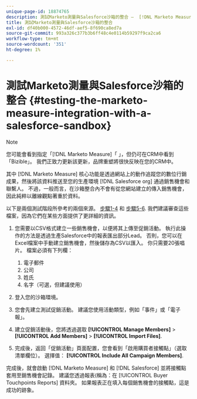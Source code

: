 ```yaml
---
unique-page-id: 18874765
description: 測試Marketo測量與Salesforce沙箱的整合 —  [!DNL Marketo Measure]  — 產品檔案
title: 測試Marketo測量與Salesforce沙箱的整合
exl-id: df40b000-4572-46df-aef5-8f690ca8ed7a
source-git-commit: 993a326c377b3b6ff48c4e0114b59297f9ca2ca6
workflow-type: tm+mt
source-wordcount: '351'
ht-degree: 1%

---
```


# 測試Marketo測量與Salesforce沙箱的整合 {#testing-the-marketo-measure-integration-with-a-salesforce-sandbox}

>[!NOTE]
>
>您可能會看到指定「[!DNL Marketo Measure]「 」，但仍可在CRM中看到「Bizible」。 我們正致力更新該更新，品牌重塑將很快反映在您的CRM中。

其中 [!DNL Marketo Measure] 核心功能是透過網站上的動作追蹤您的數位行銷成果，然後將該資料推送至您的生產環境 [!DNL Salesforce org] 通過銷售機會和聯繫人。 不過，一般而言，在沙箱整合內不會有從您網站建立的傳入銷售機會，因此純粹以離線觀點著重於資料。

以下是兩個測試階段所參考的兩個來源。 [步驟1-4](https://help.salesforce.com/apex/HTViewHelpDoc?id=lead_import_wizard.htm&amp;language=en_US) 和 [步驟5-6](/help/channel-tracking-and-setup/offline-channels/syncing-offline-campaigns.md). 我們建議審查這些檔案，因為它們在某些方面提供了更詳細的資訊。

1. 您需要以CSV格式建立一些銷售機會，以便將其上傳至促銷活動。 執行此操作的方法是透過生產Salesforce中的報表匯出部分Lead。 否則，您可以在Excel檔案中手動建立銷售機會，然後儲存為CSV以匯入。 你只需要20張唱片。 檔案必須有下列欄：

   1. 電子郵件
   1. 公司
   1. 姓氏
   1. 名字（可選，但建議使用）

1. 登入您的沙箱環境。
1. 您會先建立測試促銷活動。 建議您使用活動類型，例如「事件」或「電子報」。
1. 建立促銷活動後，您將透過選取 **[!UICONTROL Manage Members]** > **[!UICONTROL Add Members]** > **[!UICONTROL Import Files]**.
1. 完成後，返回「促銷活動」頁面配置，您會看到「啟用購買者接觸點」（選取清單欄位）。 選擇值： **[!UICONTROL Include All Campaign Members]**.

完成後，就會啟動 [!DNL Marketo Measure] 和 [!DNL Salesforce] 並將接觸點套用至銷售機會記錄。 建議您透過報表(稱為：在 [!UICONTROL Buyer Touchpoints Reports] 資料夾。 如果報表正在填入每個銷售機會的接觸點，這是成功的跡象。
